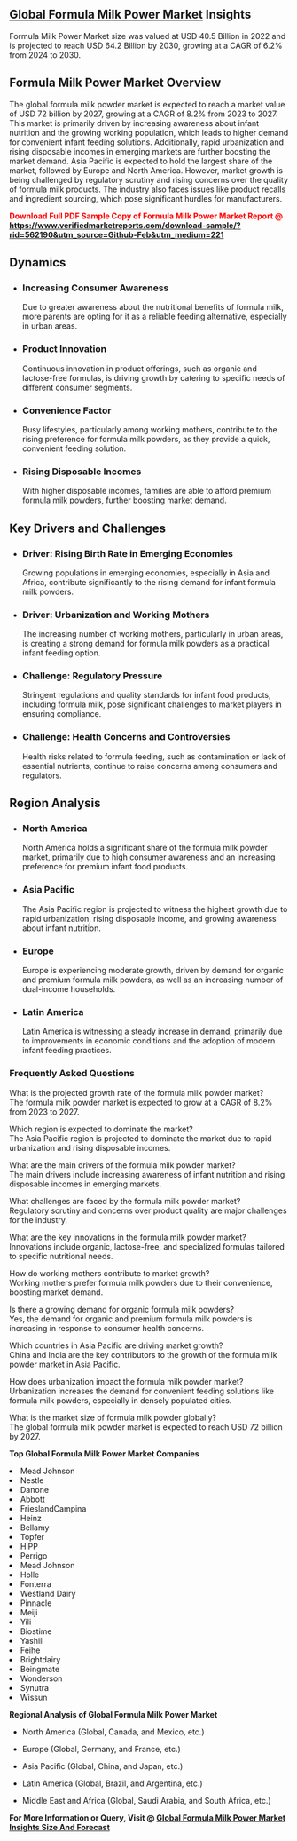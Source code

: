 <h2><a href="https://www.verifiedmarketreports.com/download-sample/?rid=562190&amp;utm_source=Github&amp;utm_medium=221" target="_blank">Global Formula Milk Power Market</a> Insights</h2><p>Formula Milk Power Market size was valued at USD 40.5 Billion in 2022 and is projected to reach USD 64.2 Billion by 2030, growing at a CAGR of 6.2% from 2024 to 2030.</p><p> <h2>Formula Milk Power Market Overview</h2> <p>The global formula milk powder market is expected to reach a market value of USD 72 billion by 2027, growing at a CAGR of 8.2% from 2023 to 2027. This market is primarily driven by increasing awareness about infant nutrition and the growing working population, which leads to higher demand for convenient infant feeding solutions. Additionally, rapid urbanization and rising disposable incomes in emerging markets are further boosting the market demand. Asia Pacific is expected to hold the largest share of the market, followed by Europe and North America. However, market growth is being challenged by regulatory scrutiny and rising concerns over the quality of formula milk products. The industry also faces issues like product recalls and ingredient sourcing, which pose significant hurdles for manufacturers.</p> <p><strong><p><span class=""><span style="color: #ff0000;"><strong>Download Full PDF Sample Copy of Formula Milk Power Market Report</strong> @ </span><a href="https://www.verifiedmarketreports.com/download-sample/?rid=562190&amp;utm_source=Github-Feb&amp;utm_medium=221" target="_blank">https://www.verifiedmarketreports.com/download-sample/?rid=562190&amp;utm_source=Github-Feb&amp;utm_medium=221</a></span></p></strong></p> <h2>Dynamics</h2> <ul> <li><h3>Increasing Consumer Awareness</h3> Due to greater awareness about the nutritional benefits of formula milk, more parents are opting for it as a reliable feeding alternative, especially in urban areas.</li> <li><h3>Product Innovation</h3> Continuous innovation in product offerings, such as organic and lactose-free formulas, is driving growth by catering to specific needs of different consumer segments.</li> <li><h3>Convenience Factor</h3> Busy lifestyles, particularly among working mothers, contribute to the rising preference for formula milk powders, as they provide a quick, convenient feeding solution.</li> <li><h3>Rising Disposable Incomes</h3> With higher disposable incomes, families are able to afford premium formula milk powders, further boosting market demand.</li> </ul> <h2>Key Drivers and Challenges</h2> <ul> <li><h3>Driver: Rising Birth Rate in Emerging Economies</h3> Growing populations in emerging economies, especially in Asia and Africa, contribute significantly to the rising demand for infant formula milk powders.</li> <li><h3>Driver: Urbanization and Working Mothers</h3> The increasing number of working mothers, particularly in urban areas, is creating a strong demand for formula milk powders as a practical infant feeding option.</li> <li><h3>Challenge: Regulatory Pressure</h3> Stringent regulations and quality standards for infant food products, including formula milk, pose significant challenges to market players in ensuring compliance.</li> <li><h3>Challenge: Health Concerns and Controversies</h3> Health risks related to formula feeding, such as contamination or lack of essential nutrients, continue to raise concerns among consumers and regulators.</li> </ul> <h2>Region Analysis</h2> <ul> <li><h3>North America</h3> North America holds a significant share of the formula milk powder market, primarily due to high consumer awareness and an increasing preference for premium infant food products.</li> <li><h3>Asia Pacific</h3> The Asia Pacific region is projected to witness the highest growth due to rapid urbanization, rising disposable income, and growing awareness about infant nutrition.</li> <li><h3>Europe</h3> Europe is experiencing moderate growth, driven by demand for organic and premium formula milk powders, as well as an increasing number of dual-income households.</li> <li><h3>Latin America</h3> Latin America is witnessing a steady increase in demand, primarily due to improvements in economic conditions and the adoption of modern infant feeding practices.</li> </ul> <h3>Frequently Asked Questions</h3> <p>What is the projected growth rate of the formula milk powder market? <br> The formula milk powder market is expected to grow at a CAGR of 8.2% from 2023 to 2027.</p> <p>Which region is expected to dominate the market? <br> The Asia Pacific region is projected to dominate the market due to rapid urbanization and rising disposable incomes.</p> <p>What are the main drivers of the formula milk powder market? <br> The main drivers include increasing awareness of infant nutrition and rising disposable incomes in emerging markets.</p> <p>What challenges are faced by the formula milk powder market? <br> Regulatory scrutiny and concerns over product quality are major challenges for the industry.</p> <p>What are the key innovations in the formula milk powder market? <br> Innovations include organic, lactose-free, and specialized formulas tailored to specific nutritional needs.</p> <p>How do working mothers contribute to market growth? <br> Working mothers prefer formula milk powders due to their convenience, boosting market demand.</p> <p>Is there a growing demand for organic formula milk powders? <br> Yes, the demand for organic and premium formula milk powders is increasing in response to consumer health concerns.</p> <p>Which countries in Asia Pacific are driving market growth? <br> China and India are the key contributors to the growth of the formula milk powder market in Asia Pacific.</p> <p>How does urbanization impact the formula milk powder market? <br> Urbanization increases the demand for convenient feeding solutions like formula milk powders, especially in densely populated cities.</p> <p>What is the market size of formula milk powder globally? <br> The global formula milk powder market is expected to reach USD 72 billion by 2027.</p> </p><p><strong>Top Global Formula Milk Power Market Companies</strong></p><div data-test-id=""><p><li>Mead Johnson</li><li> Nestle</li><li> Danone</li><li> Abbott</li><li> FrieslandCampina</li><li> Heinz</li><li> Bellamy</li><li> Topfer</li><li> HiPP</li><li> Perrigo</li><li> Mead Johnson</li><li> Holle</li><li> Fonterra</li><li> Westland Dairy</li><li> Pinnacle</li><li> Meiji</li><li> Yili</li><li> Biostime</li><li> Yashili</li><li> Feihe</li><li> Brightdairy</li><li> Beingmate</li><li> Wonderson</li><li> Synutra</li><li> Wissun</li></p><div><strong>Regional Analysis of&nbsp;Global Formula Milk Power Market</strong></div><ul><li dir="ltr"><p dir="ltr">North America&nbsp;(Global, Canada, and Mexico, etc.)</p></li><li dir="ltr"><p dir="ltr">Europe (Global, Germany, and France, etc.)</p></li><li dir="ltr"><p dir="ltr">Asia Pacific&nbsp;(Global, China, and Japan, etc.)</p></li><li dir="ltr"><p dir="ltr">Latin America&nbsp;(Global, Brazil, and Argentina, etc.)</p></li><li dir="ltr">Middle East and Africa&nbsp;(Global, Saudi Arabia, and South Africa, etc.)</li></ul><p><strong>For More Information or Query, Visit @&nbsp;</strong><strong><a href="https://www.verifiedmarketreports.com/product/formula-milk-power-market-size-and-forecast/?utm_source=Github&amp;utm_medium=221" target="_blank">Global Formula Milk Power Market Insights Size And Forecast</a></strong></p></div>
